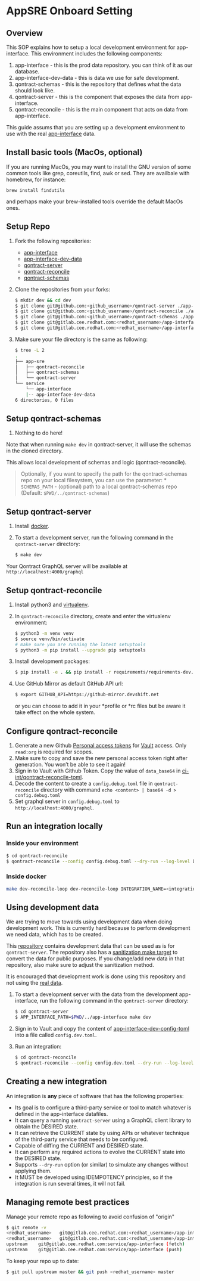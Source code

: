 # AppSRE Onboard Setting

## Overview

This SOP explains how to setup a local development environment for app-interface. This environment includes the following components:

1. app-interface - this is the prod data repository. you can think of it as our database.
1. app-interface-dev-data - this is data we use for safe development.
1. qontract-schemas - this is the repository that defines what the data should look like.
1. qontract-server - this is the component that exposes the data from app-interface.
1. qontract-reconcile - this is the main component that acts on data from app-interface.

This guide assums that you are setting up a development environment to use with the real [app-interface](https://gitlab.cee.redhat.com/service/app-interface) data.

## Install basic tools (MacOs, optional)

If you are running MacOs, you may want to install the GNU version of some common tools like grep, coreutils, find, awk or sed. They are availbale with homebrew, for instance:

``` shell
brew install findutils
```
and perhaps make your brew-installed tools override the default MacOs ones.


## Setup Repo

1. Fork the following repositories:
    * [app-interface](https://gitlab.cee.redhat.com/service/app-interface)
    * [app-interface-dev-data](https://gitlab.cee.redhat.com/app-sre/app-interface-dev-data.git)
    * [qontract-server](https://github.com/app-sre/qontract-server)
    * [qontract-reconcile](https://github.com/app-sre/qontract-reconcile)
    * [qontract-schemas](https://github.com/app-sre/qontract-schemas)
1. Clone the repositories from your forks:

    ```sh
    $ mkdir dev && cd dev
    $ git clone git@github.com:<github_username>/qontract-server ./app-sre/qontract-server  
    $ git clone git@github.com:<github_username>/qontract-reconcile ./app-sre/qontract-reconcile  
    $ git clone git@github.com:<github_username>/qontract-schemas ./app-sre/qontract-schemas  
    $ git clone git@gitlab.cee.redhat.com:<redhat_username>/app-interface ./service/app-interface
    $ git clone git@gitlab.cee.redhat.com:<redhat_username>/app-interface-dev-data ./service/app-interface-dev-data
    ```

1. Make sure your file directory is the same as following:

    ```sh
    $ tree -L 2
    .
    ├── app-sre
    │   ├── qontract-reconcile
    │   ├── qontract-schemas
    │   └── qontract-server
    └── service
        └── app-interface
        |-- app-interface-dev-data
    6 directories, 0 files
    ```

## Setup qontract-schemas

1. Nothing to do here!

Note that when running `make dev` in qontract-server, it will use the schemas in the cloned directory.

This allows local development of schemas and logic (qontract-reconcile).

> Optionally, if you want to specify the path for the qontract-schemas repo on your local filesystem, you can use the parameter:
>\*  `SCHEMAS_PATH` - (optional) path to a local qontract-schemas repo (Default: `$PWD/../qontract-schemas`)

## Setup qontract-server

1. Install [docker](https://www.docker.com/products/docker-desktop).
1. To start a development server, run the following command in the `qontract-server` directory:

    ```sh
    $ make dev
    ```

Your Qontract GraphQL server will be available at `http://localhost:4000/graphql`

## Setup qontract-reconcile

1. Install python3 and [virtualenv](https://virtualenv.pypa.io/en/latest/installation.html).
1. In `qontract-reconcile` directory, create and enter the virtualenv environment:

    ```sh
    $ python3 -m venv venv
    $ source venv/bin/activate
    # make sure you are running the latest setuptools
    $ python3 -m pip install --upgrade pip setuptools
    ```

3. Install development packages:

    ```sh
    $ pip install -e . && pip install -r requirements/requirements-dev.txt
    ```

4. Use GitHub Mirror as default GitHub API url:

    ```sh
    $ export GITHUB_API=https://github-mirror.devshift.net
    ```
    or you can choose to add it in your *profile or *rc files but be aware it take effect on the whole system.


## Configure qontract-reconcile

1. Generate a new Github [Personal access tokens](https://github.com/settings/tokens) for [Vault](https://vault.devshift.net) access. Only `read:org` is required for scopes.
1. Make sure to copy and save the new personal access token right after generation. You won’t be able to see it again!
1. Sign in to Vault with Github Token. Copy the value of `data_base64` in [ci-int/qontract-reconcile-toml](https://vault.devshift.net/ui/vault/secrets/app-sre/show/ci-int/qontract-reconcile-toml).
1. Decode the content to create a `config.debug.toml` file in `qontract-reconcile` directory with command `echo <content> | base64 -d > config.debug.toml`
1. Set graphql server in `config.debug.toml` to `http://localhost:4000/graphql`.

## Run an integration locally

### Inside your environment

```sh
$ cd qontract-reconcile
$ qontract-reconcile --config config.debug.toml --dry-run --log-level DEBUG <integration-name>
```

### Inside docker

```sh
make dev-reconcile-loop dev-reconcile-loop INTEGRATION_NAME=<integration-name> DRY_RUN=<--dry-run|--no-dry-run> INTEGRATION_EXTRA_ARGS=<integration-args> SLEEP_DURATION_SECS=<natural number>
```

## Using development data

We are trying to move towards using development data when doing development work. This is currently hard because to perform development we need data, which has to be created.

This [repository](https://gitlab.cee.redhat.com/app-sre/app-interface-dev-data) contains development data that can be used as is for `qontract-server`.
The repository also has a [sanitization make target](https://gitlab.cee.redhat.com/app-sre/app-interface-dev-data#sanitizing-data-for-public-example-repository) to convert the data for public purposes.
If you change/add new data in that repository, also make sure to adjust the sanitization method.

It is encouraged that development work is done using this repository and not using the [real data](https://gitlab.cee.redhat.com/service/app-interface).

1. To start a development server with the data from the development app-interface, run the following command in the `qontract-server` directory:

    ```sh
    $ cd qontract-server
    $ APP_INTERFACE_PATH=$PWD/../app-interface make dev
    ```

1. Sign in to Vault and copy the content of [app-interface-dev-config-toml](https://vault.devshift.net/ui/vault/secrets/app-sre/show/creds/app-interface-dev-config-toml) into a file called `config.dev.toml`.

1. Run an integration:

    ```sh
    $ cd qontract-reconcile
    $ qontract-reconcile --config config.dev.toml --dry-run --log-level DEBUG <integration-name>
    ```

## Creating a new integration

An integration is **any** piece of software that has the following properties:

- Its goal is to configure a third-party service or tool to match whatever is defined in the app-interface datafiles.
- It can query a running `qontract-server` using a GraphQL client library to obtain the DESIRED state.
- It can retrieve the CURRENT state by using APIs or whatever technique of the third-party service that needs to be configured.
- Capable of diffing the CURRENT and DESIRED state.
- It can perform any required actions to evolve the CURRENT state into the DESIRED state.
- Supports `--dry-run` option (or similar) to simulate any changes without applying them.
- It MUST be developed using IDEMPOTENCY principles, so if the integration is run several times, it will not fail.

## Managing remote best practices

Manage your remote repo as following to avoid confusion of "origin"

```sh
$ git remote -v
<redhat_username>   git@gitlab.cee.redhat.com:<redhat_username>/app-interface.git (fetch)
<redhat_username>   git@gitlab.cee.redhat.com:<redhat_username>/app-interface.git (push)
upstream	git@gitlab.cee.redhat.com:service/app-interface (fetch)
upstream	git@gitlab.cee.redhat.com:service/app-interface (push)
```

To keep your repo up to date:

```sh
$ git pull upstream master && git push <redhat_username> master
```
